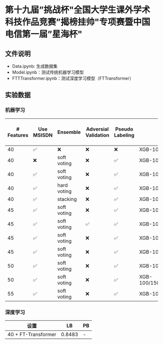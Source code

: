 # 第十九届”挑战杯"全国大学生课外学术科技作品竞赛”揭榜挂帅"专项赛暨中国电信第一届”星海杯"

## 文件说明

- Data.ipynb: 生成数据集
- Model.ipynb：测试传统机器学习模型
- FTTTransformer.ipynb：测试深度学习模型（FTTransformer）

## 实验数据

### 机器学习

| # Features | Use MSISDN | Ensemble      | Adversial Validation | Pseudo Labeling | Models       | LB (10-fold CV) | PB    |
|----------|--------|-------------|-----|--------|------------------|-----------------|-------|
| 40   | ✅    | ❌      | ❌  | ❌ | XGB-100          |      -        | 0.8100|
| 40   | ❌ | soft voting | ❌  | ✅ | XGB-100/150/200/500 | 0.7645        | 0.8021|
| 40   | ✅    | soft voting | ❌  | ✅ | XGB-100/150/200/500 | 0.7663        | 0.8050|
| 40   | ✅    | hard voting | ❌  | ✅ | XGB-100/150/200/500 | 0.7662        | 0.8050|
| 40   | ✅    | stacking    | ❌  | ✅ | XGB-100/150/200/500 | 0.6971        |    -  |
| 45   | ✅    | soft voting | ❌  | ✅ | XGB-100/150/200/500 | 0.7753        |    -  |
| 45   | ✅    | soft voting | ✅ | ✅ | XGB-100/150/200/500 | 0.8023        |    -  |
| 45   | ✅    | soft voting | ❌  | ✅ | XGB-100/150/200/500 | 0.8139        |    -  |
| 45   | ✅    | soft voting | ❌  | ✅ | XGB-100/150/200    | 0.8154        |    -  |
| 50   | ✅    | soft voting | ❌  | ✅ | XGB-100/150/200    | 0.8175        |    -  |
| 50   | ✅    | soft voting | ❌  | ✅ | XGB-100/150/200/500/1000 | 0.8123  |    -  |
| 55   | ✅    | soft voting | ❌  | ✅ | XGB-100/150/200    | 0.8158        |    -  |


### 深度学习

| 设置                       | LB    | PB    |
|------------------------------------|-------|-------|
| 40 + FT-Transformer      |   0.8483   | - |
